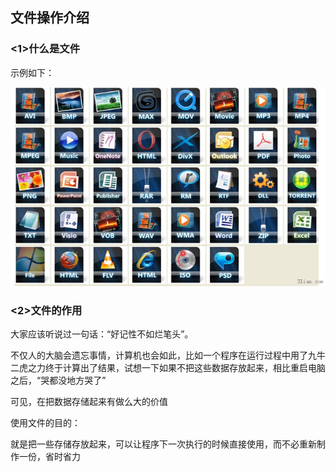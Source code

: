 ## 文件操作介绍
### <1>什么是文件
示例如下：  

![alt文本](Images/01-第6天-1.jpg "Title")


### <2>文件的作用
大家应该听说过一句话：“好记性不如烂笔头”。

不仅人的大脑会遗忘事情，计算机也会如此，比如一个程序在运行过程中用了九牛二虎之力终于计算出了结果，试想一下如果不把这些数据存放起来，相比重启电脑之后，“哭都没地方哭了”

可见，在把数据存储起来有做么大的价值

使用文件的目的：

就是把一些存储存放起来，可以让程序下一次执行的时候直接使用，而不必重新制作一份，省时省力
